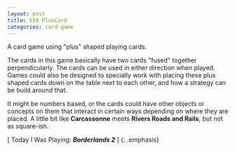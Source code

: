 ```yaml
---
layout: post
title: 558 PlusCard
categories: card-game
---
```

A card game using "plus" shaped playing cards.

The cards in this game basically have two cards "fused" together perpendicularly.  The cards can be used in either direction when played.  Games could also be designed to specially work with placing these plus shaped cards down on the table next to each other, and how a strategy can be build around that.

It might be numbers based, or the cards could have other objects or concepts on them that interact in certain ways depending on where they are placed.  A little bit like **Carcassonne** meets **Rivers Roads and Rails**, but not as square-ish.

[ Today I Was Playing: ***Borderlands 2*** ]
{: .emphasis}